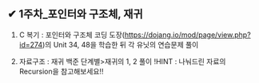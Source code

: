 ## ✔ 1주차_포인터와 구조체, 재귀

1. C 복기 : 포인터와 구조체
코딩 도장(https://dojang.io/mod/page/view.php?id=274)의 Unit 34, 48을 학습한 뒤 각 유닛의 연습문제 풀이

2. 자료구조 : 재귀
백준 단계별>재귀의 1, 2 풀이
!HINT : 나눠드린 자료의 Recursion을 참고해보세요!!
